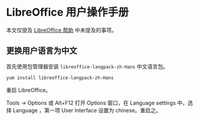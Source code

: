 # LibreOffice 用户操作手册

本文仅提及 [LibreOffice 帮助](https://help.libreoffice.org/7.3/zh-CN/text/swriter/main0000.html) 中未提及的事项。

## 更换用户语言为中文

首先使用包管理器安装 `libreoffice-langpack-zh-Hans` 中文语言包。

```bash
yum install libreoffice-langpack-zh-Hans
```

重启 LibreOffice。

Tools -> Options 或 Alt+F12 打开 Options 窗口，在 Language settings 中，选择 Language ，第一项 User Interface 设置为 chinese。重启之。
